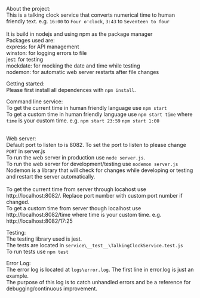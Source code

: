 About the project:<br>
This is a talking clock service that converts numerical time to human friendly text. e.g. `16:00` to `Four o'clock`, `3:43` to `Seventeen to four`<br><br>
It is build in nodejs and using npm as the package manager<br>
Packages used are:<br>
express: for API management<br>
winston: for logging errors to file<br>
jest: for testing<br>
mockdate: for mocking the date and time while testing<br>
nodemon: for automatic web server restarts after file changes<br>

Getting started:<br>
Please first install all dependences with `npm install`.

Command line service:<br>
To get the current time in human friendly language use `npm start`<br>
To get a custom time in human friendly language use `npm start time` where `time` is your custom time. e.g. `npm start 23:59` `npm start 1:00`<br><br>

Web server:<br>
Default port to listen to is 8082. To set the port to listen to please change `PORT` in server.js<br>
To run the web server in production use `node server.js`.<br>
To run the web server for development/testing use `nodemon server.js`<br>
Nodemon is a library that will check for changes while developing or testing and restart the server automatically.<br><br>
To get the current time from server through locahost use http://localhost:8082/. Replace port number with custom port number if changed.<br>
To get a custom time from server though localhost use http://localhost:8082/time where time is your custom time. e.g. http://localhost:8082/17:25<br>

Testing:<br>
The testing library used is jest.<br>
The tests are located in `service\__test__\TalkingClockService.test.js`<br>
To run tests use `npm test`

Error Log: <br>
The error log is located at `logs\error.log`. The first line in error.log is just an example.<br>
The purpose of this log is to catch unhandled errors and be a reference for debugging/continuous improvement.<br>
